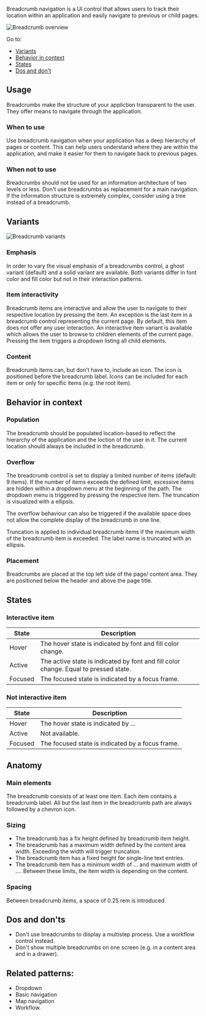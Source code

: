 Breadcrumb navigation is a UI control that allows users to track their location within an application and easily navigate to previous or child pages.

![Breadcrumb overview](/img/pattern_illustrations/Breadcrumb_overview.png)

Go to:

- [Variants](#variants)
- [Behavior in context](#behavior-in-context)
- [States](#states)
- [Dos and don't](#dos-and-don't)

## Usage

Breadcrumbs make the structure of your appliction transparent to the user. They offer means to navigate through the application.

### When to use

Use breadcrumb navigation when your application has a deep hierarchy of pages or content. This can help users understand where they are within the application, and make it easier for them to navigate back to previous pages.

### When not to use

Breadcrumbs should not be used for an information architecture of two levels or less. Don't use breadcrumbs as replacement for a main navigation. If the information structure is extremely complex, consider using a tree instead of a breadcrumb.

## Variants

![Breadcrumb variants](/img/pattern_illustrations/Breadcrumb_variants.png)

### Emphasis

In order to vary the visual emphasis of a breadcrumbs control, a ghost variant (default) and a solid variant are available. Both variants differ in font color and fill color but not in their interaction patterns.

### Item interactivity

Breadcrumb items are interactive and allow the user to navigate to their respective location by pressing the item. An exception is the last item in a breadcrumb control representing the current page. By default, this item does not offer any user interaction. An interactive item variant is available which allows the user to browse to children elements of the current page. Pressing the item triggers a dropdown listing all child elements.

### Content

Breadcrumb items can, but don't have to, include an icon. The icon is positioned before the breadcrumb label. Icons can be included for each item or only for specific items (e.g. the root item).

## Behavior in context

### Population

The breadcrumb should be populated location-based to reflect the hierarchy of the application and the loction of the user in it. The current location should always be included in the breadcrumb.

### Overflow

The breadcrumb control is set to display a limited number of items (default: 9 items). If the number of items exceeds the defined limit, excessive items are hidden within a dropdown menu at the beginning of the path. The dropdown menu is triggered by pressing the respective item. The truncation is visualized with a ellipsis.

The overflow behaviour can also be triggered if the available space does not allow the complete display of the breadcrumb in one line.

Truncation is applied to individual breadcrumb items if the maximum width of the breadcrumb item is exceeded. The label name is truncated with an ellipsis.

<!-- add example overflow & truncation-->
<!-- Open question: How is the limit defined for the labels? Bug fix? -->

### Placement

Breadcrumbs are placed at the top left side of the page/ content area. They are positioned below the header and above the page title.

## States

### Interactive item

| State   | Description                                                                          |
| ------- | ------------------------------------------------------------------------------------ |
| Hover   | The hover state is indicated by font and fill color change.                          |
| Active  | The active state is indicated by font and fill color change. Equal to pressed state. |
| Focused | The focused state is indicated by a focus frame.                                     |

<!-- focused state on interactive item available? -->

### Not interactive item

| State   | Description                                      |
| ------- | ------------------------------------------------ |
| Hover   | The hover state is indicated by ...              |
| Active  | Not available.                                   |
| Focused | The focused state is indicated by a focus frame. |

<!-- focused state on not interactive item available? -->
<!-- hover state not interactive item: bold in light theme, white in dark theme? -->

## Anatomy

### Main elements

The breadcrumb consists of at least one item. Each item contains a breadcrumb label. All but the last item in the breadcrumb path are always followed by a chevron icon.

### Sizing

- The breadcrumb has a fix height defined by breadcrumb item height.
- The breadcrumb has a maximum width defined by the content area width. Exceeding the width will trigger truncation.
- The breadcrumb item has a fixed height for single-line text entries.
- The breadcrumb item has a minimum width of ... and maximum width of .... Between these limits, the item width is depending on the content.

<!-- fill in sizing -->

### Spacing

Between breadcrumb items, a space of 0.25 rem is introduced.

## Dos and don'ts

- Don't use breadcrumbs to display a multistep process. Use a workflow control instead.
- Don't show multiple breadcrumbs on one screen (e.g. in a content area and in a drawer).

## Related patterns:

- Dropdown
- Basic navigation
- Map navigation
- Workflow.
